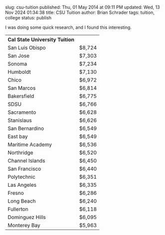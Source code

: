 slug: csu-tuition
published: Thu, 01 May 2014 at 09:11 PM
updated: Wed, 13 Nov 2024 01:34:38 
title: CSU Tuition 
author: Brian Schrader
tags: tuition, college
status: publish

I was doing some quick research, and I found this interesting.
<center>
<table>
<th>Cal State University Tuition</th>

<tr><td>San Luis Obispo</td><td>$8,724</td>
<tr><td>San Jose</td><td>$7,303</td></tr>
<tr><td>Sonoma</td><td>$7,234</td></tr>
<tr><td>Humboldt</td><td>$7,130</td></tr>
<tr><td>Chico</td><td>$6,972</td></tr>
<tr><td>San Marcos</td><td>$6,814</td></tr>
<tr><td>Bakersfield</td><td>$6,775</td></tr>
<tr><td>SDSU</td><td>$6,766</td></tr>
<tr><td>Sacramento</td><td>$6,628</td></tr>
<tr><td>Stanislaus</td><td>$6,626</td></tr>
<tr><td>San Bernardino</td><td>$6,549</td></tr>
<tr><td>East bay</td><td>$6,549</td></tr>
<tr><td>Maritime Academy</td><td>$6,536</td></tr>
<tr><td>Northridge</td><td>$6,520</td></tr>
<tr><td>Channel Islands</td><td>$6,450</td></tr>
<tr><td>San Francisco</td><td>$6,440</td></tr>
<tr><td>Polytechnic</td><td>$6,351</td></tr>
<tr><td>Las Angeles</td><td>$6,335</td></tr>
<tr><td>Fresno</td><td>$6,286</td></tr>
<tr><td>Long Beach</td><td>$6,240</td></tr>
<tr><td>Fullerton</td><td>$6,118</td></tr>
<tr><td>Dominguez Hills</td><td>$6,095</td></tr>
<tr><td>Monterey Bay</td><td>$5,963</td></tr>
</table>
</center>
